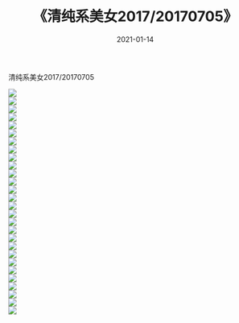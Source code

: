 ﻿---
layout: post
title:  《清纯系美女2017/20170705》
date:   2021-01-14
img: http://pic.660000.xyz/1:/清纯系美女/2017/20170705/000.jpg
categories: [美女, 清纯, 唯美]
---

清纯系美女2017/20170705

 ![](http://pic.660000.xyz/1:/清纯系美女/2017/20170705/001.png) <br>![](http://pic.660000.xyz/1:/清纯系美女/2017/20170705/002.png) <br>![](http://pic.660000.xyz/1:/清纯系美女/2017/20170705/003.png) <br>![](http://pic.660000.xyz/1:/清纯系美女/2017/20170705/004.png) <br>![](http://pic.660000.xyz/1:/清纯系美女/2017/20170705/005.png) <br>![](http://pic.660000.xyz/1:/清纯系美女/2017/20170705/006.png) <br>![](http://pic.660000.xyz/1:/清纯系美女/2017/20170705/007.png) <br>![](http://pic.660000.xyz/1:/清纯系美女/2017/20170705/008.png) <br>![](http://pic.660000.xyz/1:/清纯系美女/2017/20170705/009.png) <br>![](http://pic.660000.xyz/1:/清纯系美女/2017/20170705/010.png) <br>![](http://pic.660000.xyz/1:/清纯系美女/2017/20170705/011.png) <br>![](http://pic.660000.xyz/1:/清纯系美女/2017/20170705/012.png) <br>![](http://pic.660000.xyz/1:/清纯系美女/2017/20170705/013.png) <br>![](http://pic.660000.xyz/1:/清纯系美女/2017/20170705/014.png) <br>![](http://pic.660000.xyz/1:/清纯系美女/2017/20170705/015.png) <br>![](http://pic.660000.xyz/1:/清纯系美女/2017/20170705/016.png) <br>![](http://pic.660000.xyz/1:/清纯系美女/2017/20170705/017.png) <br>![](http://pic.660000.xyz/1:/清纯系美女/2017/20170705/018.png) <br>![](http://pic.660000.xyz/1:/清纯系美女/2017/20170705/019.png) <br>![](http://pic.660000.xyz/1:/清纯系美女/2017/20170705/020.png) <br>![](http://pic.660000.xyz/1:/清纯系美女/2017/20170705/021.png) <br>![](http://pic.660000.xyz/1:/清纯系美女/2017/20170705/022.png) <br>![](http://pic.660000.xyz/1:/清纯系美女/2017/20170705/023.png) <br>![](http://pic.660000.xyz/1:/清纯系美女/2017/20170705/024.png) <br>![](http://pic.660000.xyz/1:/清纯系美女/2017/20170705/025.png) <br>![](http://pic.660000.xyz/1:/清纯系美女/2017/20170705/026.png) <br>![](http://pic.660000.xyz/1:/清纯系美女/2017/20170705/027.png) <br>![](http://pic.660000.xyz/1:/清纯系美女/2017/20170705/028.png) <br>